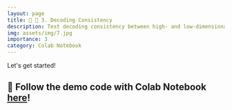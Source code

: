 ```yaml
---
layout: page
title: 🧠 🧐 3. Decoding Consistency
description: Test decoding consistency between high- and low-dimensional space!
img: assets/img/7.jpg
importance: 3
category: Colab Notebook
---
```


Let's get started!

🔗 Follow the demo code with Colab Notebook
[here](https://colab.research.google.com/drive/179FjU5gVd9GFCZVUNw9RYPXw5Mgtjhws?usp=drive_link)!
---
